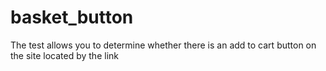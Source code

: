 # basket_button
The test allows you to determine whether there is an add to cart button on the site located by the link